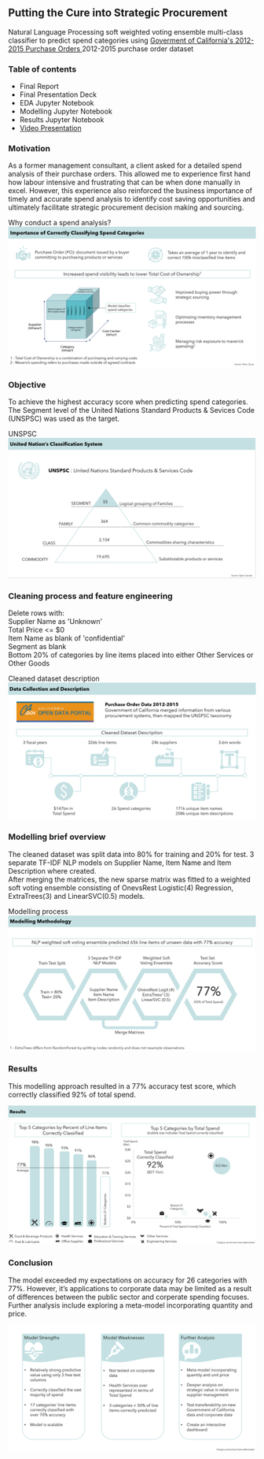 ## Putting the Cure into Strategic Procurement

Natural Language Processing soft weighted voting ensemble multi-class classifier to predict spend categories using [Goverment of California's 2012-2015 Purchase Orders ](https://data.ca.gov/dataset/purchase-order-data/resource/bb82edc5-9c78-44e2-8947-68ece26197c5) 2012-2015 purchase order dataset

### Table of contents
* Final Report  
* Final Presentation Deck  
* EDA Jupyter Notebook   
* Modelling Jupyter Notebook  
* Results Jupyter Notebook  
* [Video Presentation](http://www.youtube.com/watch?v=XC6w5jzgaEU&t=2s)

### Motivation
As a former management consultant, a client asked for a detailed spend analysis of their purchase orders. This allowed me to experience first hand how labour intensive and frustrating that can be when done manually in excel. However, this experience also reinforced the business importance of timely and accurate spend analysis to identify cost saving opportunities and ultimately facilitate strategic procurement decision making and sourcing. 

Why conduct a spend analysis?
![](images/spend_cube.PNG)

### Objective
To achieve the highest accuracy score when predicting spend categories. The Segment level of the United Nations Standard Products & Sevices Code (UNSPSC) was used as the target.

UNSPSC
![](images/UNSPSC.PNG)

### Cleaning process and feature engineering 
Delete rows with:  
Supplier Name as 'Unknown'  
Total Price <= $0  
Item Name as blank of 'confidential'  
Segment as blank  
Bottom 20% of categories by line items placed into either Other Services or Other Goods  

Cleaned dataset description
![](images/data.PNG)

### Modelling brief overview
The cleaned dataset was split data into 80% for training and 20% for test.
3 separate TF-IDF NLP models on Supplier Name, Item Name and Item Description where created.  
After merging the matrices, the new sparse matrix was fitted to a weighted soft voting ensemble consisting of OnevsRest Logistic(4) Regression, ExtraTrees(3) and LinearSVC(0.5) models.

Modelling process
![](images/modelling.PNG)

### Results
This modelling approach resulted in a 77% accuracy test score, which correctly classified 92% of total spend.

![](images/results.PNG)

### Conclusion
The model exceeded my expectations on accuracy for 26 categories with 77%. However, it’s applications to corporate data may be limited as a result of differences between the public sector and corperate spending focuses. Further analysis include exploring a meta-model incorporating quantity and price.

![](images/conclusion.PNG)
